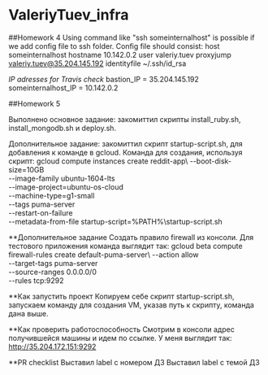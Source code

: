 # ValeriyTuev_infra
##Homework 4
Using command like "ssh someinternalhost" is possible if we add config file to ssh folder. Config file should consist:
host someinternalhost
	hostname 10.142.0.2
	user valeriy.tuev
	proxyjump valeriy.tuev@35.204.145.192
	identityfile ~/.ssh/id_rsa

*IP adresses for Travis check*
bastion_IP = 35.204.145.192
someinternalhost_IP = 10.142.0.2


##Homework 5

Выполнено основное задание: закомиттил скрипты install_ruby.sh, 
install_mongodb.sh и deploy.sh. 

Дополнительное задание: закомиттил скрипт startup-script.sh, для 
добавления к команде в gcloud. Команда для создания, используя скрипт:
gcloud compute instances create reddit-app\ 
--boot-disk-size=10GB \
--image-family ubuntu-1604-lts \
--image-project=ubuntu-os-cloud \
--machine-type=g1-small \
--tags puma-server \
--restart-on-failure \
--metadata-from-file startup-script=%PATH%\startup-script.sh


**Дополнительное задание
Создать правило firewall из консоли. Для тестового приложения команда 
выглядит так:
gcloud beta compute firewall-rules create default-puma-server\ 
--action allow \
--target-tags puma-server \
--source-ranges 0.0.0.0/0 \
--rules tcp:9292

**Как запустить проект
Копируем себе скрипт startup-script.sh, запускаем команду для создания 
VM, указав путь к скрипту, команда дана выше.

**Как проверить работоспособность
Смотрим в консоли адрес получившейся машины и идем по ссылке. У меня 
выглядит так:
http://35.204.172.151:9292

**PR checklist
Выставил label с номером ДЗ
Выставил label c темой ДЗ
